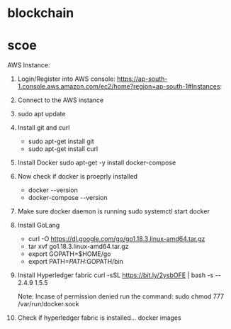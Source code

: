 # blockchain

# scoe

AWS Instance:

1. Login/Register into AWS console:
https://ap-south-1.console.aws.amazon.com/ec2/home?region=ap-south-1#Instances:

2. Connect to the AWS instance

3. sudo apt update

4. Install git and curl
	- sudo apt-get install git
	- sudo apt-get install curl

5. Install Docker
	sudo apt-get -y install docker-compose

6. Now check if docker is proeprly installed
	- docker --version
	- docker-compose --version

7. Make sure docker daemon is running
	sudo systemctl start docker

8. Install GoLang
	- curl -O https://dl.google.com/go/go1.18.3.linux-amd64.tar.gz
	- tar xvf go1.18.3.linux-amd64.tar.gz
	- export GOPATH=$HOME/go
	- export PATH=$PATH:$GOPATH/bin

9. Install Hyperledger fabric
	curl -sSL https://bit.ly/2ysbOFE | bash -s -- 2.4.9 1.5.5

	Note: Incase of permission denied run the command:
		 sudo chmod 777 /var/run/docker.sock

10. Check if hyperledger fabric is installed...
	docker images
